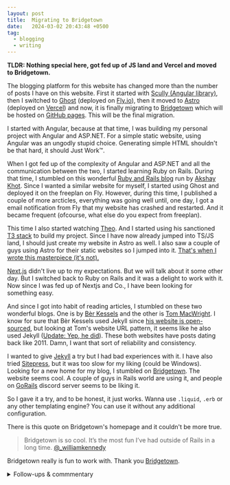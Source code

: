 ```yaml
---
layout: post
title:  Migrating to Bridgetown
date:   2024-03-02 20:43:48 +0500
tag:
  - blogging
  - writing
---
```


**TLDR: Nothing special here, got fed up of JS land and Vercel and moved to Bridgetown.**

The blogging platform for this website has changed more than the number of posts I have on this website. First it started with [Scully (Angular library)](https://scully.io/), then I switched to [Ghost](https://ghost.org/) (deployed on [Fly.io](https://fly.io/)), then it moved to [Astro](https://astro.build/) (deployed on [Vercel](https://vercel.com/)) and now, it is finally migrating to [Bridgetown](https://www.bridgetownrb.com/) which will be hosted on [GitHub pages](https://pages.github.com/). This will be the final migration.

I started with Angular, because at that time, I was building my personal project with Angular and ASP.NET. For a simple static website, using Angular was an ungodly stupid choice. Generating simple HTML shouldn't be that hard, it should Just Work™. 

When I got fed up of the complexity of Angular and ASP.NET and all the communication between the two, I started learning Ruby on Rails. During that time, I stumbled on this wonderful [Ruby and Rails blog](https://www.writesoftwarewell.com/) run by [Akshay Khot](https://www.linkedin.com/in/akshaykhot03). Since I wanted a similar website for myself, I started using Ghost and deployed it on the freeplan on Fly. However, during this time, I published a couple of more arcticles, everything was going well until, one day, I got a email notification from Fly that my website has crashed and restarted. And it became frequent (ofcourse, what else do you expect from freeplan).

This time I also started watching [Theo](https://t3.gg/). And I started using his sanctioned [T3 stack](https://create.t3.gg/) to build my project. Since I have now already jumped into TS/JS land, I should just create my website in Astro as well. I also saw a couple of guys using Astro for their static websites so I jumped into it. [That's when I wrote this masterpiece (it's not).](https://syedmsawaid.com/2023/09/30/on-minimalism-and-launching-fast/)

[Next.js](https://nextjs.org/) didn't live up to my expectations. But we will talk about it some other day. But I switched back to Ruby on Rails and it was a delight to work with it. Now since I was fed up of Nextjs and Co., I have been looking for something easy.

And since I got into habit of reading articles, I stumbled on these two wonderful blogs. One is by [Bèr Kessels](https://berk.es) and the other is [Tom MacWright](https://macwright.com/). I know for sure that Bèr Kessels used Jekyll since [his website is open-sourced](https://github.com/berkes/berkes.github.com), but looking at Tom's website URL pattern, it seems like he also used Jekyll ([Update: Yep, he did](https://macwright.com/2011/07/04/hello-internet)). These both websites have posts dating back like 2011. Damn, I want that sort of reliability and consistency.

I wanted to give [Jekyll](https://jekyllrb.com/) a try but I had bad experiences with it. I have also tried [Sitepress](https://sitepress.cc/), but it was too slow for my liking (could be Windows). Looking for a new home for my blog, I stumbled on [Bridgetown](https://www.bridgetownrb.com). The website seems cool. A couple of guys in Rails world are using it, and people on [GoRails](https://gorails.com/) discord server seems to be liking it.

So I gave it a try, and to be honest, it just works. Wanna use `.liquid`, `.erb` or any other templating engine? You can use it without any additional configuration.

There is this quote on Bridgetown's homepage and it couldn't be more true.
> Bridgetown is so cool. It’s the most fun I’ve had outside of Rails in a long time. [@_williamkennedy](https://twitter.com/_williamkennedy/status/1323023702502658049?s=21)

Bridgetown really is fun to work with. Thank you [Bridgetown](https://www.bridgetownrb.com/community#:~:text=Say%20Hello%20to,%E2%80%A2%20%40adrianvalenz).

<details>
  <summary>Follow-ups & commmentary</summary>
  <ul>
    <li>Placeholder for the article I am gonna write left JS land  (p.s it's their ORMs)</li>
  </ul>
</details>